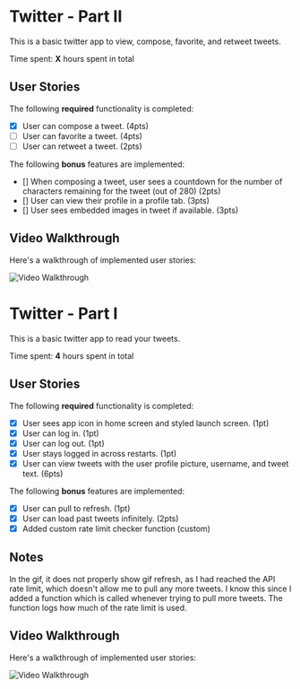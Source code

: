 # Twitter - Part II

This is a basic twitter app to view, compose, favorite, and retweet tweets.

Time spent: **X** hours spent in total

## User Stories

The following **required** functionality is completed:

- [x] User can compose a tweet. (4pts)
- [ ] User can favorite a tweet. (4pts)
- [ ] User can retweet a tweet. (2pts)

The following **bonus** features are implemented:

- [] When composing a tweet, user sees a countdown for the number of characters remaining for the tweet (out of 280) (2pts)
- [] User can view their profile in a profile tab. (3pts)
- [] User sees embedded images in tweet if available. (3pts)

## Video Walkthrough

Here's a walkthrough of implemented user stories:

<img src=gifForP2 title='Video Walkthrough' width='' alt='Video Walkthrough' />

# Twitter - Part I

This is a basic twitter app to read your tweets.

Time spent: **4** hours spent in total

## User Stories

The following **required** functionality is completed:

- [x] User sees app icon in home screen and styled launch screen. (1pt)
- [x] User can log in. (1pt)
- [x] User can log out. (1pt)
- [x] User stays logged in across restarts. (1pt)
- [x] User can view tweets with the user profile picture, username, and tweet text. (6pts)

The following **bonus** features are implemented:

- [x] User can pull to refresh. (1pt)
- [x] User can load past tweets infinitely. (2pts)
- [x] Added custom rate limit checker function (custom)

## Notes
In the gif, it does not properly show gif refresh, as I had reached the API rate limit, which doesn't allow me to pull any more tweets. I know this since I added a function which is called whenever trying to pull more tweets. The function logs how much of the rate limit is used. 

## Video Walkthrough

Here's a walkthrough of implemented user stories:

<img src=gifOfApp.gif title='Video Walkthrough' width='' alt='Video Walkthrough' />
